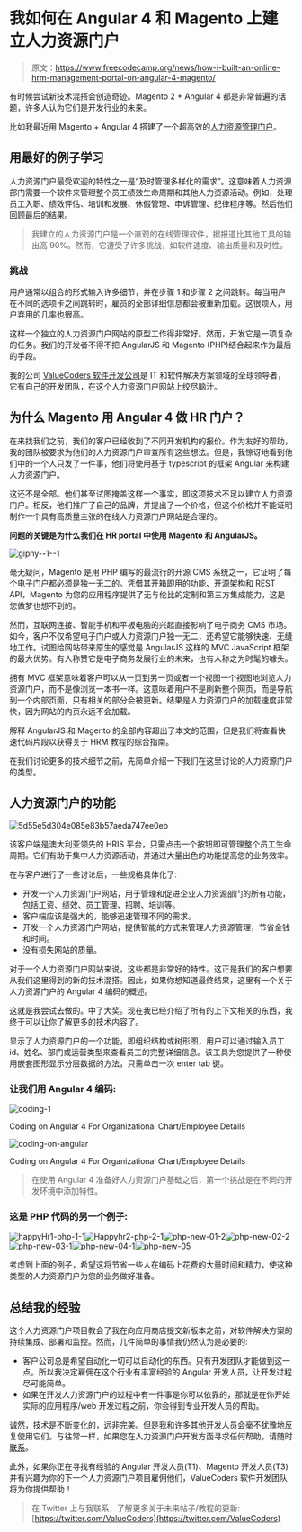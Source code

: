 # 我如何在 Angular 4 和 Magento 上建立人力资源门户

> 原文：<https://www.freecodecamp.org/news/how-i-built-an-online-hrm-management-portal-on-angular-4-magento/>

有时候尝试新技术混搭会创造奇迹。Magento 2 + Angular 4 都是非常普遍的话题，许多人认为它们是开发行业的未来。

比如我最近用 Magento + Angular 4 搭建了一个超高效的[人力资源管理门户](https://www.valuecoders.com/case-studies/hr-management-portal)。

## 用最好的例子学习

人力资源门户最受欢迎的特性之一是“及时管理多样化的需求”。这意味着人力资源部门需要一个软件来管理整个员工绩效生命周期和其他人力资源活动。例如，处理员工入职、绩效评估、培训和发展、休假管理、申诉管理、纪律程序等。然后他们回顾最后的结果。

> 我建立的人力资源门户是一个直观的在线管理软件，据报道比其他工具的输出高 90%。然而，它遭受了许多挑战，如软件速度、输出质量和及时性。

### 挑战

用户通常以组合的形式输入许多细节，并在步骤 1 和步骤 2 之间跳转。每当用户在不同的选项卡之间跳转时，雇员的全部详细信息都会被重新加载。这很烦人，用户弃用的几率也很高。

这样一个独立的人力资源门户网站的原型工作得非常好。然而，开发它是一项复杂的任务。我们的开发者不得不把 AngularJS 和 Magento (PHP)结合起来作为最后的手段。

我的公司 [ValueCoders 软件开发公司](https://www.valuecoders.com/)是 IT 和软件解决方案领域的全球领导者，它有自己的开发团队，在这个人力资源门户网站上绞尽脑汁。

## 为什么 Magento 用 Angular 4 做 HR 门户？

在来找我们之前，我们的客户已经收到了不同开发机构的报价。作为友好的帮助，我的团队被要求为他们的人力资源门户审查所有这些想法。但是，我惊讶地看到他们中的一个人只发了一件事，他们将使用基于 typescript 的框架 Angular 来构建人力资源门户。

这还不是全部。他们甚至试图掩盖这样一个事实，即这项技术不足以建立人力资源门户。相反，他们推广了自己的品牌，并提出了一个价格，但这个价格并不能证明制作一个具有高质量主张的在线人力资源门户网站是合理的。

**问题的关键是为什么我们在 HR portal 中使用 Magento 和 AngularJS。**

![giphy--1--1](img/23fff30e19942b9b3e2873985bf36364.png)

毫无疑问，Magento 是用 PHP 编写的最流行的开源 CMS 系统之一，它证明了每个电子门户都必须是独一无二的。凭借其开箱即用的功能、开源架构和 REST API，Magento 为您的应用程序提供了无与伦比的定制和第三方集成能力，这是您做梦也想不到的。

然而，互联网连接、智能手机和平板电脑的兴起直接影响了电子商务 CMS 市场。如今，客户不仅希望电子门户或人力资源门户独一无二，还希望它能够快速、无缝地工作。试图给网站带来原生的感觉是 AngularJS 这样的 MVC JavaScript 框架的最大优势。有人称赞它是电子商务发展行业的未来，也有人称之为时髦的噱头。

拥有 MVC 框架意味着客户可以从一页到另一页或者一个视图一个视图地浏览人力资源门户，而不是像浏览一本书一样。这意味着用户不是刷新整个网页，而是导航到一个内部页面，只有相关的部分会被更新。结果是人力资源门户的加载速度非常快，因为网站的内页永远不会加载。

解释 AngularJS 和 Magento 的全部内容超出了本文的范围，但是我们将查看快速代码片段以获得关于 HRM 教程的综合指南。

在我们讨论更多的技术细节之前，先简单介绍一下我们在这里讨论的人力资源门户的类型。

## 人力资源门户的功能

![5d55e5d304e085e83b57aeda747ee0eb](img/4e7317cd51aa48dc31926da0a2cc036e.png)

该客户端是澳大利亚领先的 HRIS 平台，只需点击一个按钮即可管理整个员工生命周期。它们有助于集中人力资源活动，并通过大量出色的功能提高您的业务效率。

在与客户进行了一些讨论后，一些规格具体化了:

*   开发一个人力资源门户网站，用于管理和促进企业人力资源部门的所有功能，包括工资、绩效、员工管理、招聘、培训等。
*   客户端应该是强大的，能够迅速管理不同的需求。
*   开发一个人力资源门户网站，提供智能的方式来管理人力资源管理，节省金钱和时间。
*   没有损失网站的质量。

对于一个人力资源门户网站来说，这些都是非常好的特性。这正是我们的客户想要从我们这里得到的新的技术混搭。因此，如果你想知道最终结果，这里有一个关于人力资源门户的 Angular 4 编码的概述。

这就是我尝试去做的。中了大奖。现在我已经介绍了所有的上下文相关的东西，我终于可以让你了解更多的技术内容了。

显示了人力资源门户的一个功能，即组织结构或树形图，用户可以通过输入员工 id、姓名、部门或运营类型来查看员工的完整详细信息。该工具为您提供了一种使用嵌套图形显示分层数据的方法，只需单击一次 enter tab 键。

### 让我们用 Angular 4 编码:

![coding-1](img/f5c822552ed9fd963bcd46acabeeb84b.png)

Coding on Angular 4 For Organizational Chart/Employee Details

![coding-on-angular](img/2ae0d69748073ac7bc368d4bd02b7a59.png)

Coding on Angular 4 For Organizational Chart/Employee Details

> 在使用 Angular 4 准备好人力资源门户基础之后，第一个挑战是在不同的开发环境中添加特性。

### 这是 PHP 代码的另一个例子:

![happyHr1-php-1-1](img/fa753024967eabab8c9612357a3f0da6.png)![Happyhr2-php-2-1](img/42157151102d78dcdae7cb6534fead43.png)![php-new-01-2](img/5f2d62d19605502dcb4dcf19461480d8.png)![php-new-02-2](img/f84fd8cf730dd1a947b1618775b2fd1a.png)![php-new-03-1](img/fa6095dc966484379383c5daf93747db.png)![php-new-04-1](img/8d2607b3fe8d9a4f73a568a97e82de7f.png)![php-new-05](img/815400d59cdbcd6af4e8476298a301e8.png)

考虑到上面的例子，希望这将节省一些人在编码上花费的大量时间和精力，使这种类型的人力资源门户为您的业务做好准备。

## 总结我的经验

这个人力资源门户项目教会了我在向应用商店提交新版本之前，对软件解决方案的持续集成、部署和监控。然而，几件简单的事情我仍然认为是必要的:

*   客户公司总是希望自动化一切可以自动化的东西。只有开发团队才能做到这一点。所以我决定雇佣在这个行业有丰富经验的 Angular 开发人员，让开发过程尽可能简单。
*   如果在开发人力资源门户的过程中有一件事是你可以依靠的，那就是在你开始实际的应用程序/web 开发过程之前，你会得到专业开发人员的帮助。

诚然，技术是不断变化的，远非完美。但是我和许多其他开发人员会毫不犹豫地反复使用它们。与往常一样，如果您在人力资源门户开发方面寻求任何帮助，请随时[联系](https://www.valuecoders.com/contact)。

此外，如果你正在寻找有经验的 Angular 开发人员(T1)、Magento 开发人员(T3)并有兴趣为你的下一个人力资源门户项目雇佣他们，ValueCoders 软件开发团队将为你提供帮助！

> 在 Twitter 上与我联系，了解更多关于未来帖子/教程的更新:[https://twitter.com/ValueCoders](https://twitter.com/ValueCoders)